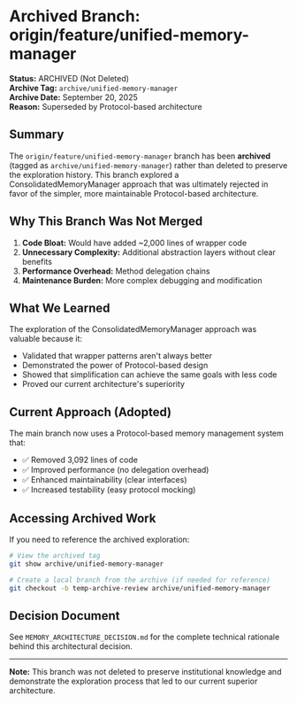 # Archived Branch: origin/feature/unified-memory-manager

**Status:** ARCHIVED (Not Deleted)  
**Archive Tag:** `archive/unified-memory-manager`  
**Archive Date:** September 20, 2025  
**Reason:** Superseded by Protocol-based architecture

## Summary

The `origin/feature/unified-memory-manager` branch has been **archived** (tagged as `archive/unified-memory-manager`) rather than deleted to preserve the exploration history. This branch explored a ConsolidatedMemoryManager approach that was ultimately rejected in favor of the simpler, more maintainable Protocol-based architecture.

## Why This Branch Was Not Merged

1. **Code Bloat:** Would have added ~2,000 lines of wrapper code
2. **Unnecessary Complexity:** Additional abstraction layers without clear benefits  
3. **Performance Overhead:** Method delegation chains
4. **Maintenance Burden:** More complex debugging and modification

## What We Learned

The exploration of the ConsolidatedMemoryManager approach was valuable because it:
- Validated that wrapper patterns aren't always better
- Demonstrated the power of Protocol-based design
- Showed that simplification can achieve the same goals with less code
- Proved our current architecture's superiority

## Current Approach (Adopted)

The main branch now uses a Protocol-based memory management system that:
- ✅ Removed 3,092 lines of code
- ✅ Improved performance (no delegation overhead)
- ✅ Enhanced maintainability (clear interfaces)
- ✅ Increased testability (easy protocol mocking)

## Accessing Archived Work

If you need to reference the archived exploration:

```bash
# View the archived tag
git show archive/unified-memory-manager

# Create a local branch from the archive (if needed for reference)
git checkout -b temp-archive-review archive/unified-memory-manager
```

## Decision Document

See `MEMORY_ARCHITECTURE_DECISION.md` for the complete technical rationale behind this architectural decision.

---

**Note:** This branch was not deleted to preserve institutional knowledge and demonstrate the exploration process that led to our current superior architecture.